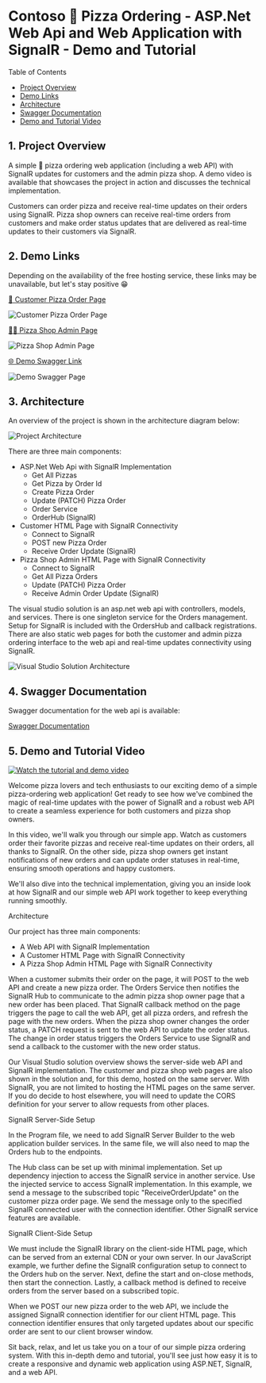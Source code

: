 # Contoso 🍕 Pizza Ordering - ASP.Net Web Api and Web Application with SignalR - Demo and Tutorial

Table of Contents
<!-- vscode-markdown-toc -->
 * [Project Overview](#ProjectOverview)
 * [Demo Links](#DemoLinks)
 * [Architecture](#Architecture)
 * [Swagger Documentation](#SwaggerDocumentation)
 * [Demo and Tutorial Video](#DemoandTutorialVideo)

<!-- vscode-markdown-toc-config
	numbering=true
	autoSave=true
	/vscode-markdown-toc-config -->
<!-- /vscode-markdown-toc -->

##  1. <a name='ProjectOverview'></a>Project Overview

A simple 🍕 pizza ordering web application (including a web API) with SignalR updates for customers and the admin pizza shop. A demo video is available that showcases the project in action and discusses the technical implementation.

Customers can order pizza and receive real-time updates on their orders using SignalR.
Pizza shop owners can receive real-time orders from customers and make order status updates that are delivered as real-time updates to their customers via SignalR.

##	2. <a name='DemoLinks'></a>Demo Links
Depending on the availability of the free hosting service, these links may be unavailable, but let's stay positive 😁

[🧍 Customer Pizza Order Page](http://orderpizzademo.runasp.net/)

![Customer Pizza Order Page](images/customerpage.jpg)

[👩‍🍳 Pizza Shop Admin Page](http://orderpizzademo.runasp.net/admin.html)

![Pizza Shop Admin Page](images/adminpage.jpg)

[🌐 Demo Swagger Link](http://orderpizzademo.runasp.net/swagger/index.html)

![Demo Swagger Page](images/swaggerpicture.jpg)


##  3. <a name='Architecture'></a>Architecture
An overview of the project is shown in the architecture diagram below:

![Project Architecture](images/architecturediagram.jpg)

There are three main components:

- ASP.Net Web Api with SignalR Implementation
	- Get All Pizzas
	- Get Pizza by Order Id
	- Create Pizza Order
	- Update (PATCH) Pizza Order
	- Order Service
	- OrderHub (SignalR)
- Customer HTML Page with SignalR Connectivity
	- Connect to SignalR
	- POST new Pizza Order
	- Receive Order Update (SignalR)
- Pizza Shop Admin HTML Page with SignalR Connectivity
	- Connect to SignalR
	- Get All Pizza Orders
	- Update (PATCH) Pizza Order
	- Receive Admin Order Update (SignalR)

The visual studio solution is an asp.net web api with controllers, models, and services. There is one singleton service for the Orders management. Setup for SignalR is included with the OrdersHub and callback registrations. There are also static web pages for both the customer and admin pizza ordering interface to the web api and real-time updates connectivity using SignalR.

![Visual Studio Solution Architecture](images/architecture.jpg)

##  4. <a name='SwaggerDocumentation'></a>Swagger Documentation
Swagger documentation for the web api is available:

[Swagger Documentation](http://orderpizzademo.runasp.net/swagger/v1/swagger.json)

##  5. <a name='DemoandTutorialVideo'></a>Demo and Tutorial Video

[![Watch the tutorial and demo video](images/Title.jpg)](https://www.youtube.com/watch?v=UqkiPBk9D8I "Contoso 🍕 Pizza Ordering - ASP.Net Web Api and Web Application with SignalR - Demo and Tutorial")

Welcome pizza lovers and tech enthusiasts to our exciting demo of a simple pizza-ordering web application! Get ready to see how we've combined the magic of real-time updates with the power of SignalR and a robust web API to create a seamless experience for both customers and pizza shop owners.

In this video, we'll walk you through our simple app. Watch as customers order their favorite pizzas and receive real-time updates on their orders, all thanks to SignalR. On the other side, pizza shop owners get instant notifications of new orders and can update order statuses in real-time, ensuring smooth operations and happy customers.

We'll also dive into the technical implementation, giving you an inside look at how SignalR and our simple web API work together to keep everything running smoothly. 

Architecture

Our project has three main components:
- A Web API with SignalR Implementation
- A Customer HTML Page with SignalR Connectivity
- A Pizza Shop Admin HTML Page with SignalR Connectivity

When a customer submits their order on the page, it will POST to the web API and create a new pizza order. The Orders Service then notifies the SignalR Hub to communicate to the admin pizza shop owner page that a new order has been placed. That SignalR callback method on the page triggers the page to call the web API, get all pizza orders, and refresh the page with the new orders. When the pizza shop owner changes the order status, a PATCH request is sent to the web API to update the order status. The change in order status triggers the Orders Service to use SignalR and send a callback to the customer with the new order status.

Our Visual Studio solution overview shows the server-side web API and SignalR implementation. The customer and pizza shop web pages are also shown in the solution and, for this demo, hosted on the same server. With SignalR, you are not limited to hosting the HTML pages on the same server. If you do decide to host elsewhere, you will need to update the CORS definition for your server to allow requests from other places.

SignalR Server-Side Setup

In the Program file, we need to add SignalR Server Builder to the web application builder services. In the same file, we will also need to map the Orders hub to the endpoints.

The Hub class can be set up with minimal implementation. Set up dependency injection to access the SignalR service in another service. Use the injected service to access SignalR implementation. In this example, we send a message to the subscribed topic "ReceiveOrderUpdate" on the customer pizza order page. We send the message only to the specified SignalR connected user with the connection identifier. Other SignalR service features are available.

SignalR Client-Side Setup

We must include the SignalR library on the client-side HTML page, which can be served from an external CDN or your own server. In our JavaScript example, we further define the SignalR configuration setup to connect to the Orders hub on the server. Next, define the start and on-close methods, then start the connection. Lastly, a callback method is defined to receive orders from the server based on a subscribed topic.

When we POST our new pizza order to the web API, we include the assigned SignalR connection identifier for our client HTML page. This connection identifier ensures that only targeted updates about our specific order are sent to our client browser window.

Sit back, relax, and let us take you on a tour of our simple pizza ordering system. With this in-depth demo and tutorial, you'll see just how easy it is to create a responsive and dynamic web application using ASP.NET, SignalR, and a web API.

